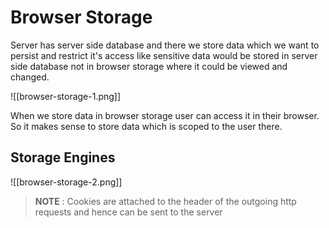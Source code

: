 # **Browser Storage**

Server has server side database and there we store data which we want to persist and restrict it's access like sensitive data would be stored in server side database not in browser storage where it could be viewed and changed.

![[browser-storage-1.png]]

When we store data in browser storage user can access it in their browser. So it makes sense to store data which is scoped to the user there.

## **Storage Engines**

![[browser-storage-2.png]]

> **NOTE** : Cookies are attached to the header of the outgoing http requests and hence can be sent to the server

